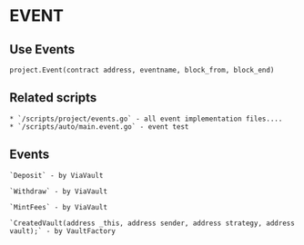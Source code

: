 # EVENT

## Use Events 

	project.Event(contract address, eventname, block_from, block_end)


## Related scripts

	* `/scripts/project/events.go` - all event implementation files....
	* `/scripts/auto/main.event.go` - event test


## Events 

	`Deposit` - by ViaVault

	`Withdraw` - by ViaVault

	`MintFees` - by ViaVault

	`CreatedVault(address _this, address sender, address strategy, address vault);` - by VaultFactory
